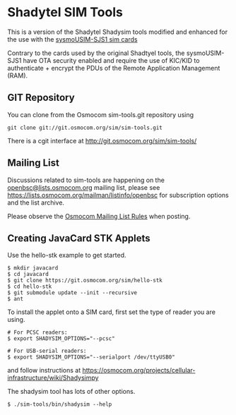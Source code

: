 # Shadytel SIM Tools

This is a version of the Shadytel Shadysim tools modified and enhanced
for the use with the
[sysmoUSIM-SJS1 sim cards](https://osmocom.org/projects/cellular-infrastructure/wiki/SysmoUSIM-SJS1)

Contrary to the cards used by the original Shadtyel tools, the
sysmoUSIM-SJS1 have OTA security enabled and require the use of KIC/KID
to authenticate + encrypt the PDUs of the Remote Application Management
(RAM).

## GIT Repository

You can clone from the Osmocom sim-tools.git repository using

	git clone git://git.osmocom.org/sim/sim-tools.git

There is a cgit interface at <http://git.osmocom.org/sim/sim-tools/>

## Mailing List

Discussions related to sim-tools are happening on the
openbsc@lists.osmocom.org mailing list, please see
<https://lists.osmocom.org/mailman/listinfo/openbsc> for subscription
options and the list archive.

Please observe the [Osmocom Mailing List
Rules](https://osmocom.org/projects/cellular-infrastructure/wiki/Mailing_List_Rules)
when posting.


## Creating JavaCard STK Applets

Use the hello-stk example to get started.

	$ mkdir javacard
	$ cd javacard
	$ git clone https://git.osmocom.org/sim/hello-stk
	$ cd hello-stk
	$ git submodule update --init --recursive
	$ ant

To install the applet onto a SIM card, first set the type of reader you are using.

	# For PCSC readers:
    $ export SHADYSIM_OPTIONS="--pcsc"

	# For USB-serial readers:
    $ export SHADYSIM_OPTIONS="--serialport /dev/ttyUSB0"

and follow instructions at <https://osmocom.org/projects/cellular-infrastructure/wiki/Shadysimpy>

The shadysim tool has lots of other options.

    $ ./sim-tools/bin/shadysim --help
